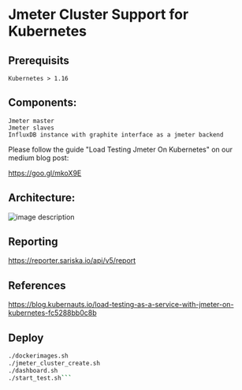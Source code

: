 # Jmeter Cluster Support for Kubernetes

## Prerequisits
```
Kubernetes > 1.16

```

## Components:

```
Jmeter master
Jmeter slaves
InfluxDB instance with graphite interface as a jmeter backend
```


Please follow the guide "Load Testing Jmeter On Kubernetes" on our medium blog post:

https://goo.gl/mkoX9E

## Architecture:


![image description](https://raw.githubusercontent.com/kaarolch/kubernetes-jmeter/master/images/kubernetes-jmeter_architecture.png)


## Reporting 

https://reporter.sariska.io/api/v5/report


## References

https://blog.kubernauts.io/load-testing-as-a-service-with-jmeter-on-kubernetes-fc5288bb0c8b

## Deploy

```bash
./dockerimages.sh
./jmeter_cluster_create.sh
./dashboard.sh
./start_test.sh```
